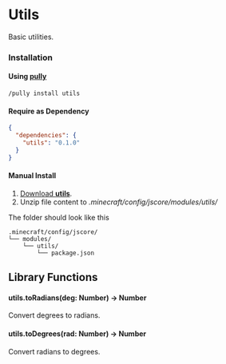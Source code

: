 # Utils

Basic utilities.

### Installation

#### Using [pully](https://github.com/FabricCore/pully)

```
/pully install utils
```

#### Require as Dependency

```json
{
  "dependencies": {
    "utils": "0.1.0"
  }
}
```

#### Manual Install

1. [Download **utils**](https://github.com/FabricCore/modutils/archive/refs/heads/master.zip).
2. Unzip file content to _.minecraft/config/jscore/modules/utils/_

The folder should look like this

```
.minecraft/config/jscore/
└── modules/
    └── utils/
        └── package.json
```

## Library Functions

#### utils.toRadians(deg: Number) → Number

Convert degrees to radians.

#### utils.toDegrees(rad: Number) → Number

Convert radians to degrees.
